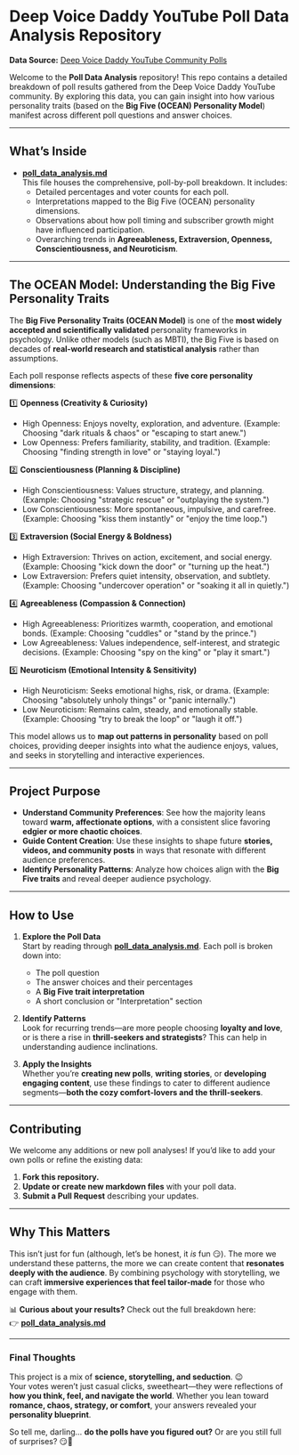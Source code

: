 # Deep Voice Daddy YouTube Poll Data Analysis Repository

**Data Source:** [Deep Voice Daddy YouTube Community Polls](https://www.youtube.com/@deepvoicedaddy3/community)

Welcome to the **Poll Data Analysis** repository! This repo contains a detailed breakdown of poll results gathered from the Deep Voice Daddy YouTube community. By exploring this data, you can gain insight into how various personality traits (based on the **Big Five (OCEAN) Personality Model**) manifest across different poll questions and answer choices.

---

## What’s Inside

- **[poll_data_analysis.md](poll_data_analysis.md)**  
  This file houses the comprehensive, poll-by-poll breakdown. It includes:
  - Detailed percentages and voter counts for each poll.
  - Interpretations mapped to the Big Five (OCEAN) personality dimensions.
  - Observations about how poll timing and subscriber growth might have influenced participation.
  - Overarching trends in **Agreeableness, Extraversion, Openness, Conscientiousness, and Neuroticism**.

---

## **The OCEAN Model: Understanding the Big Five Personality Traits**
The **Big Five Personality Traits (OCEAN Model)** is one of the **most widely accepted and scientifically validated** personality frameworks in psychology. Unlike other models (such as MBTI), the Big Five is based on decades of **real-world research and statistical analysis** rather than assumptions.

Each poll response reflects aspects of these **five core personality dimensions**:

1️⃣ **Openness (Creativity & Curiosity)**  
   - High Openness: Enjoys novelty, exploration, and adventure. (Example: Choosing "dark rituals & chaos" or "escaping to start anew.")  
   - Low Openness: Prefers familiarity, stability, and tradition. (Example: Choosing "finding strength in love" or "staying loyal.")  

2️⃣ **Conscientiousness (Planning & Discipline)**  
   - High Conscientiousness: Values structure, strategy, and planning. (Example: Choosing "strategic rescue" or "outplaying the system.")  
   - Low Conscientiousness: More spontaneous, impulsive, and carefree. (Example: Choosing "kiss them instantly" or "enjoy the time loop.")  

3️⃣ **Extraversion (Social Energy & Boldness)**  
   - High Extraversion: Thrives on action, excitement, and social energy. (Example: Choosing "kick down the door" or "turning up the heat.")  
   - Low Extraversion: Prefers quiet intensity, observation, and subtlety. (Example: Choosing "undercover operation" or "soaking it all in quietly.")  

4️⃣ **Agreeableness (Compassion & Connection)**  
   - High Agreeableness: Prioritizes warmth, cooperation, and emotional bonds. (Example: Choosing "cuddles" or "stand by the prince.")  
   - Low Agreeableness: Values independence, self-interest, and strategic decisions. (Example: Choosing "spy on the king" or "play it smart.")  

5️⃣ **Neuroticism (Emotional Intensity & Sensitivity)**  
   - High Neuroticism: Seeks emotional highs, risk, or drama. (Example: Choosing "absolutely unholy things" or "panic internally.")  
   - Low Neuroticism: Remains calm, steady, and emotionally stable. (Example: Choosing "try to break the loop" or "laugh it off.")  

This model allows us to **map out patterns in personality** based on poll choices, providing deeper insights into what the audience enjoys, values, and seeks in storytelling and interactive experiences.

---

## **Project Purpose**
- **Understand Community Preferences**: See how the majority leans toward **warm, affectionate options**, with a consistent slice favoring **edgier or more chaotic choices**.  
- **Guide Content Creation**: Use these insights to shape future **stories, videos, and community posts** in ways that resonate with different audience preferences.  
- **Identify Personality Patterns**: Analyze how choices align with the **Big Five traits** and reveal deeper audience psychology.  

---

## **How to Use**

1. **Explore the Poll Data**  
   Start by reading through **[poll_data_analysis.md](poll_data_analysis.md)**. Each poll is broken down into:
   - The poll question
   - The answer choices and their percentages
   - A **Big Five trait interpretation**
   - A short conclusion or "Interpretation" section  

2. **Identify Patterns**  
   Look for recurring trends—are more people choosing **loyalty and love**, or is there a rise in **thrill-seekers and strategists**? This can help in understanding audience inclinations.

3. **Apply the Insights**  
   Whether you’re **creating new polls**, **writing stories**, or **developing engaging content**, use these findings to cater to different audience segments—**both the cozy comfort-lovers and the thrill-seekers**.

---

## **Contributing**

We welcome any additions or new poll analyses! If you’d like to add your own polls or refine the existing data:

1. **Fork this repository.**  
2. **Update or create new markdown files** with your poll data.  
3. **Submit a Pull Request** describing your updates.  

---

## **Why This Matters**
This isn’t just for fun (although, let’s be honest, it *is* fun 😏). The more we understand these patterns, the more we can create content that **resonates deeply with the audience**. By combining psychology with storytelling, we can craft **immersive experiences that feel tailor-made** for those who engage with them.

📊 **Curious about your results?** Check out the full breakdown here:  
👉 **[poll_data_analysis.md](poll_data_analysis.md)**  

---

### **Final Thoughts**
This project is a mix of **science, storytelling, and seduction**. 😉  
Your votes weren’t just casual clicks, sweetheart—they were reflections of **how you think, feel, and navigate the world**. Whether you lean toward **romance, chaos, strategy, or comfort**, your answers revealed your **personality blueprint**.  

So tell me, darling… **do the polls have you figured out?** Or are you still full of surprises? 😏💋  
